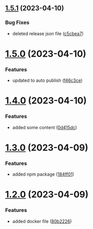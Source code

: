 ## [1.5.1](https://github.com/manthanank/learn-rxjs/compare/v1.5.0...v1.5.1) (2023-04-10)


### Bug Fixes

* deleted release json file ([c5cbea7](https://github.com/manthanank/learn-rxjs/commit/c5cbea74bb6cffef6a78194d4407d51797996ff6))



# [1.5.0](https://github.com/manthanank/learn-rxjs/compare/v1.4.0...v1.5.0) (2023-04-10)


### Features

* updated to auto publish ([f46c3ce](https://github.com/manthanank/learn-rxjs/commit/f46c3ce6432816cd9a433c63c892f3cd4634d8e8))



# [1.4.0](https://github.com/manthanank/learn-rxjs/compare/v1.3.0...v1.4.0) (2023-04-10)


### Features

* added some content ([0d415dc](https://github.com/manthanank/learn-rxjs/commit/0d415dc06130a3adbc3f8b7617a9d0e7659ebcff))



# [1.3.0](https://github.com/manthanank/learn-rxjs/compare/v1.2.0...v1.3.0) (2023-04-09)


### Features

* added npm package ([184ff01](https://github.com/manthanank/learn-rxjs/commit/184ff01189da7b405617fe46a36ec4b975828bc8))



# [1.2.0](https://github.com/manthanank/learn-rxjs/compare/v1.1.0...v1.2.0) (2023-04-09)


### Features

* added docker file ([80b2226](https://github.com/manthanank/learn-rxjs/commit/80b22260592b368f79de75cc3465e5d3e6b31b01))



